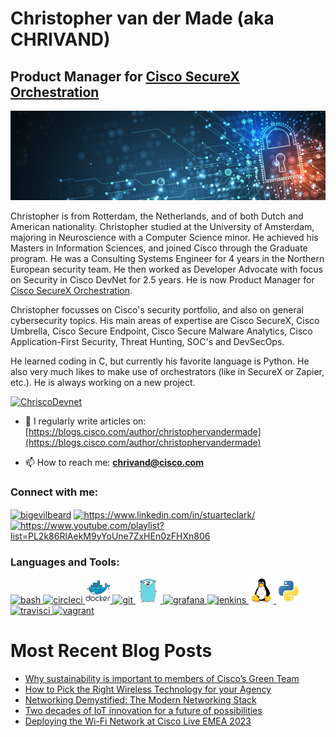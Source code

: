 # Christopher van der Made (aka CHRIVAND)
## Product Manager for [Cisco SecureX Orchestration](https://developer.cisco.com/securex/orchestration/)


![security-banner.jpeg](./images/security-banner.jpeg)

Christopher is from Rotterdam, the Netherlands, and of both Dutch and American nationality. Christopher studied at the University of Amsterdam, majoring in Neuroscience with a Computer Science minor. He achieved his Masters in Information Sciences, and joined Cisco through the Graduate program. He was a Consulting Systems Engineer for 4 years in the Northern European security team. He then worked as Developer Advocate with focus on Security in Cisco DevNet for 2.5 years. He is now Product Manager for [Cisco SecureX Orchestration](https://developer.cisco.com/securex/orchestration/).

Christopher focusses on Cisco's security portfolio, and also on general cybersecurity topics. His main areas of expertise are Cisco SecureX, Cisco Umbrella, Cisco Secure Endpoint, Cisco Secure Malware Analytics, Cisco Application-First Security, Threat Hunting, SOC's and DevSecOps.

He learned coding in C, but currently his favorite language is Python. He also very much likes to make use of orchestrators (like in SecureX or Zapier, etc.). He is always working on a new project.

<p align="left"> <a href="https://twitter.com/ChriscoDevnet" target="blank"><img src="https://img.shields.io/twitter/follow/ChriscoDevnet?logo=twitter&style=for-the-badge" alt="ChriscoDevnet" /></a> </p>

- 📝 I regularly write articles on: [https://blogs.cisco.com/author/christophervandermade](https://blogs.cisco.com/author/christophervandermade)

- 📫 How to reach me: **chrivand@cisco.com**

<h3 align="left">Connect with me:</h3>
<p align="left">
<a href="https://twitter.com/ChriscoDevnet" target="blank"><img align="center" src="https://raw.githubusercontent.com/rahuldkjain/github-profile-readme-generator/master/src/images/icons/Social/twitter.svg" alt="bigevilbeard" height="30" width="40" /></a>
<a href="https://www.linkedin.com/in/christophervandermade/" target="blank"><img align="center" src="https://raw.githubusercontent.com/rahuldkjain/github-profile-readme-generator/master/src/images/icons/Social/linked-in-alt.svg" alt="https://www.linkedin.com/in/stuarteclark/" height="30" width="40" /></a>
<a href="https://www.youtube.com/playlist?list=PL2k86RlAekM9yYoUne7ZxHEn0zFHXn806" target="blank"><img align="center" src="https://raw.githubusercontent.com/rahuldkjain/github-profile-readme-generator/master/src/images/icons/Social/youtube.svg" alt="https://www.youtube.com/playlist?list=PL2k86RlAekM9yYoUne7ZxHEn0zFHXn806" height="30" width="40" /></a>
</p>

<h3 align="left">Languages and Tools:</h3>
<p align="left"> <a href="https://www.gnu.org/software/bash/" target="_blank" rel="noreferrer"> <img src="https://www.vectorlogo.zone/logos/gnu_bash/gnu_bash-icon.svg" alt="bash" width="40" height="40"/> </a> <a href="https://circleci.com" target="_blank" rel="noreferrer"> <img src="https://www.vectorlogo.zone/logos/circleci/circleci-icon.svg" alt="circleci" width="40" height="40"/> </a> <a href="https://www.docker.com/" target="_blank" rel="noreferrer"> <img src="https://raw.githubusercontent.com/devicons/devicon/master/icons/docker/docker-original-wordmark.svg" alt="docker" width="40" height="40"/> </a> <a href="https://git-scm.com/" target="_blank" rel="noreferrer"> <img src="https://www.vectorlogo.zone/logos/git-scm/git-scm-icon.svg" alt="git" width="40" height="40"/> </a> <a href="https://golang.org" target="_blank" rel="noreferrer"> <img src="https://raw.githubusercontent.com/devicons/devicon/master/icons/go/go-original.svg" alt="go" width="40" height="40"/> </a> <a href="https://grafana.com" target="_blank" rel="noreferrer"> <img src="https://www.vectorlogo.zone/logos/grafana/grafana-icon.svg" alt="grafana" width="40" height="40"/> </a> <a href="https://www.jenkins.io" target="_blank" rel="noreferrer"> <img src="https://www.vectorlogo.zone/logos/jenkins/jenkins-icon.svg" alt="jenkins" width="40" height="40"/> </a> <a href="https://www.linux.org/" target="_blank" rel="noreferrer"> <img src="https://raw.githubusercontent.com/devicons/devicon/master/icons/linux/linux-original.svg" alt="linux" width="40" height="40"/> </a> <a href="https://www.python.org" target="_blank" rel="noreferrer"> <img src="https://raw.githubusercontent.com/devicons/devicon/master/icons/python/python-original.svg" alt="python" width="40" height="40"/> </a> <a href="https://travis-ci.org" target="_blank" rel="noreferrer"> <img src="https://www.vectorlogo.zone/logos/travis-ci/travis-ci-icon.svg" alt="travisci" width="40" height="40"/> </a> <a href="https://www.vagrantup.com/" target="_blank" rel="noreferrer"> <img src="https://www.vectorlogo.zone/logos/vagrantup/vagrantup-icon.svg" alt="vagrant" width="40" height="40"/> </a> </p>


# Most Recent Blog Posts
<!-- BLOG-POST-LIST:START -->
- [Why sustainability is important to members of Cisco’s Green Team](https://feedpress.me/link/23532/16064454/why-sustainability-is-important-to-members-of-ciscos-green-team)
- [How to Pick the Right Wireless Technology for your Agency](https://feedpress.me/link/23532/16064455/how-to-pick-the-right-wireless-technology-for-your-agency)
- [Networking Demystified: The Modern Networking Stack](https://feedpress.me/link/23532/16061825/networking-demystified-the-modern-networking-stack)
- [Two decades of IoT innovation for a future of possibilities](https://feedpress.me/link/23532/16060485/two-decades-of-iot-innovation-for-a-future-of-possibilities)
- [Deploying the Wi-Fi Network at Cisco Live EMEA 2023](https://feedpress.me/link/23532/16060427/deploying-the-wi-fi-network-at-cisco-live-emea-2023)
<!-- BLOG-POST-LIST:END --> 
